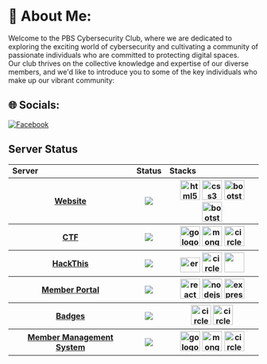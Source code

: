 # 💫 About Me:
Welcome to the PBS Cybersecurity Club, where we are dedicated to exploring the exciting world of cybersecurity and cultivating a community of passionate individuals who are committed to protecting digital spaces. <br>Our club thrives on the collective knowledge and expertise of our diverse members, and we'd like to introduce you to some of the key individuals who make up our vibrant community:



## 🌐 Socials:
[![Facebook](https://img.shields.io/badge/Facebook-%231877F2.svg?logo=Facebook&logoColor=white)](https://facebook.com/pbscybsec)

## Server Status
<table>
<tr>
<td> <b>Server</b> </td>
<td> <b>Status</b> </td>
<td> <b>Stacks</b> </td>
</tr>
<tr>
<th> <a href="https://pbscybsec.github.io">Website</a> </th>
<th> <img src="https://github.com/pbscybsec/pbscybsec.github.io/actions/workflows/pages/pages-build-deployment/badge.svg"> </th>
<th>  
<img src="https://cdn.jsdelivr.net/gh/devicons/devicon/icons/html5/html5-original.svg" height="40" alt="html5 logo"  />
<img src="https://cdn.jsdelivr.net/gh/devicons/devicon/icons/css3/css3-original.svg" height="40" alt="css3 logo"  />
<img src="https://cdn.jsdelivr.net/gh/devicons/devicon/icons/bootstrap/bootstrap-original.svg" height="40" alt="bootstrap logo"  />
 <img src="https://cdn.jsdelivr.net/gh/devicons/devicon/icons/javascript/javascript-original.svg" height="40" alt="bootstrap logo"  />
</th>
</tr>
<tr>
<th> <a href="https://pbscybsec.github.io/play_ctf.html">CTF</a> </th>
<th> <img src="https://circleci.com/gh/circleci/circleci-docs.svg?style=svg"> </th>
<th> <img src="https://cdn.jsdelivr.net/gh/devicons/devicon/icons/go/go-original.svg" height="40" alt="go logo"  />
<img src="https://cdn.jsdelivr.net/gh/devicons/devicon/icons/mongodb/mongodb-original.svg" height="40" alt="mongodb logo"  />
<img src="https://cdn.jsdelivr.net/gh/devicons/devicon/icons/circleci/circleci-plain.svg" height="40" alt="circleci logo"  />
</th>
</tr>
<tr>
<th> <a href="https://pbscybsec.github.io/ctf">HackThis</a> </th>
<th> <img src="https://circleci.com/gh/circleci/circleci-docs.svg?style=svg"> </th>
<th> 
<img src="https://raw.githubusercontent.com/rahuldkjain/github-profile-readme-generator/master/src/images/icons/Social/hackerrank.svg" alt="er" height="30" width="40" />
<img src="https://cdn.jsdelivr.net/gh/devicons/devicon/icons/ruby/ruby-original.svg" height="40" alt="circleci logo"  />
<img src="https://cdn.simpleicons.org/nginx/009639" height="40"  width="40"/>
</th>
</tr>

<tr>
<th> <a href="https://pbscybsec.vercel.app">Member Portal</a> </th>
<th> <img src="https://camo.githubusercontent.com/a70de9d9c7dd091bdd930cc1ddd918556f89d949736a54c320c8d97f8a6299e6/68747470733a2f2f76657263656c62616467652e76657263656c2e6170702f6173736574732f666c61742f70617373696e672e737667"> </th>
<th>
<img src="https://cdn.jsdelivr.net/gh/devicons/devicon/icons/react/react-original.svg" height="40" alt="react logo"  />
<img src="https://cdn.jsdelivr.net/gh/devicons/devicon/icons/nodejs/nodejs-original.svg" height="40" alt="nodejs logo"  />
<img src="https://cdn.jsdelivr.net/gh/devicons/devicon/icons/express/express-original.svg" height="40" alt="express logo"  />
</th>
</tr>
<tr>
<th> <a href="https://pbscybsec.github.io/Badges/">Badges</a></th>
<th> <img src="https://github.com/pbscybsec/pbscybsec.github.io/actions/workflows/pages/pages-build-deployment/badge.svg"> </th>
<th>
<img src="https://cdn.jsdelivr.net/gh/devicons/devicon/icons/ruby/ruby-original.svg" height="40" alt="circleci logo"  />
<img src="https://jekyllrb.com/img/logo-2x.png" height="40" alt="circleci logo"  />
</th>   
</tr>
<tr>
<th> <a href="#">Member Management System</a> </th>
<th> <img src="https://img.shields.io/website-up-down-green-red/http/cv.lbesson.qc.to.svg"> </th>
<th>
<img src="https://cdn.jsdelivr.net/gh/devicons/devicon/icons/go/go-original.svg" height="40" alt="go logo"  />
<img src="https://cdn.jsdelivr.net/gh/devicons/devicon/icons/mongodb/mongodb-original.svg" height="40" alt="mongodb logo"  />
<img src="https://avatars.githubusercontent.com/u/36424661?s=200&v=4" height="40" alt="circleci logo"  />
</th>
</table> 

  
  
 
   
   
 
